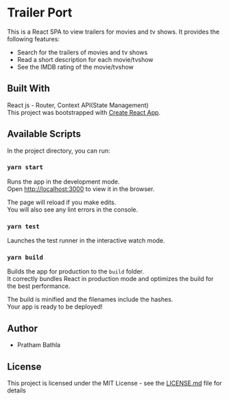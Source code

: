 # Trailer Port
This is a React SPA to view trailers for movies and tv shows. It provides the following features:
* Search for the trailers of movies and tv shows
* Read a short description for each movie/tvshow
* See the IMDB rating of the movie/tvshow


## Built With
React js - Router, Context API(State Management)<br/>
This project was bootstrapped with [Create React App](https://github.com/facebook/create-react-app).

## Available Scripts
In the project directory, you can run:

### `yarn start`

Runs the app in the development mode.<br />
Open [http://localhost:3000](http://localhost:3000) to view it in the browser.

The page will reload if you make edits.<br />
You will also see any lint errors in the console.

### `yarn test`

Launches the test runner in the interactive watch mode.<br />

### `yarn build`

Builds the app for production to the `build` folder.<br />
It correctly bundles React in production mode and optimizes the build for the best performance.

The build is minified and the filenames include the hashes.<br />
Your app is ready to be deployed!


## Author
* Pratham Bathla

## License
This project is licensed under the MIT License - see the [LICENSE.md](LICENSE.md) file for details
